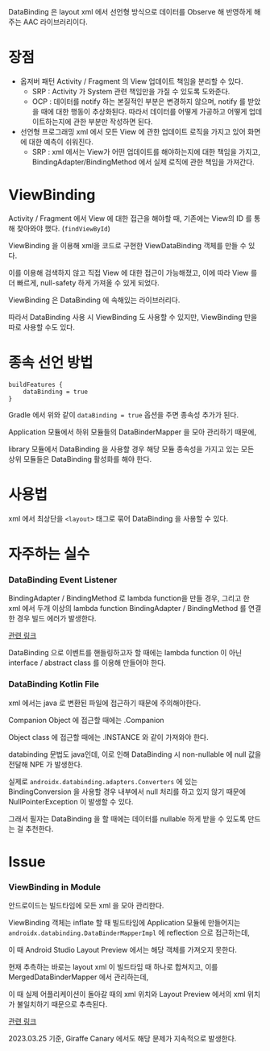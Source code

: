 DataBinding 은 layout xml 에서 선언형 방식으로 데이터를 Observe 해 반영하게 해주는 AAC 라이브러리이다.

# 장점
- 옵저버 패턴
  Activity / Fragment 의 View 업데이트 책임을 분리할 수 있다.
  - SRP : Activity 가 System 관련 책임만을 가질 수 있도록 도와준다.
  - OCP : 데이터를 notify 하는 본질적인 부분은 변경하지 않으며, notify 를 받았을 때에 대한 행동이 추상화된다. 따라서 데이터를 어떻게 가공하고 어떻게 업데이트하는지에 관한 부분만 작성하면 된다.
- 선언형 프로그래밍
  xml 에서 모든 View 에 관한 업데이트 로직을 가지고 있어 화면에 대한 예측이 쉬워진다.
  - SRP : xml 에서는 View가 어떤 업데이트를 해야하는지에 대한 책임을 가지고, BindingAdapter/BindingMethod 에서 실제 로직에 관한 책임을 가져간다.

# ViewBinding
Activity / Fragment 에서 View 에 대한 접근을 해야할 때, 기존에는 View의 ID 를 통해 찾아와야 했다. (`findViewById`)

ViewBinding 을 이용해 xml을 코드로 구현한 ViewDataBinding 객체를 만들 수 있다.

이를 이용해 검색하지 않고 직접 View 에 대한 접근이 가능해졌고, 이에 따라 View 를 더 빠르게, null-safety 하게 가져올 수 있게 되었다.

ViewBinding 은 DataBinding 에 속해있는 라이브러리다.

따라서 DataBinding 사용 시 ViewBinding 도 사용할 수 있지만, ViewBinding 만을 따로 사용할 수도 있다.

# 종속 선언 방법
```
buildFeatures {
    dataBinding = true
}
```
Gradle 에서 위와 같이 `dataBinding = true` 옵션을 주면 종속성 추가가 된다.

Application 모듈에서 하위 모듈들의 DataBinderMapper 을 모아 관리하기 때문에,

library 모듈에서 DataBinding 을 사용할 경우 해당 모듈 종속성을 가지고 있는 모든 상위 모듈들은 DataBinding 활성화를 해야 한다.

# 사용법
xml 에서 최상단을 `<layout>` 태그로 묶어 DataBinding 을 사용할 수 있다.

# 자주하는 실수
### DataBinding Event Listener

BindingAdapter / BindingMethod 로 lambda function을 만들 경우, 그리고 한 xml 에서 두개 이상의 lambda function BindingAdapter / BindingMethod 를 연결한 경우 빌드 에러가 발생한다.

[관련 링크](!https://stackoverflow.com/questions/54692274/android-data-binding-problem-missing-return-statement-in-generated-code-while-u)

DataBinding 으로 이벤트를 핸들링하고자 할 때에는 lambda function 이 아닌 interface / abstract class 를 이용해 만들어야 한다.

### DataBinding Kotlin File

xml 에서는 java 로 변환된 파일에 접근하기 때문에 주의해야한다.

Companion Object 에 접근할 때에는 .Companion

Object class 에 접근할 때에는 .INSTANCE 와 같이 가져와야 한다.

databinding 문법도 java인데, 이로 인해 DataBinding 시 non-nullable 에 null 값을 전달해 NPE 가 발생한다.

실제로 `androidx.databinding.adapters.Converters` 에 있는 BindingConversion 을 사용할 경우 내부에서 null 처리를 하고 있지 않기 때문에 NullPointerException 이 발생할 수 있다.

그래서 필자는 DataBinding 을 할 때에는 데이터를 nullable 하게 받을 수 있도록 만드는 걸 추천한다.

# Issue
### ViewBinding in Module

안드로이드는 빌드타임에 모든 xml 을 모아 관리한다.

ViewBinding 객체는 inflate 할 때 빌드타임에 Application 모듈에 만들어지는 `androidx.databinding.DataBinderMapperImpl` 에 reflection 으로 접근하는데,

이 때 Android Studio Layout Preview 에서는 해당 객체를 가져오지 못한다.

현재 추측하는 바로는 layout xml 이 빌드타임 때 하나로 합쳐지고, 이를 MergedDataBinderMapper 에서 관리하는데,

이 때 실제 어플리케이션이 돌아갈 때의 xml 위치와 Layout Preview 에서의 xml 위치가 불일치하기 때문으로 추측된다.

[관련 링크](!https://issuetracker.google.com/u/3/issues/268597957)

2023.03.25 기준, Giraffe Canary 에서도 해당 문제가 지속적으로 발생한다.
